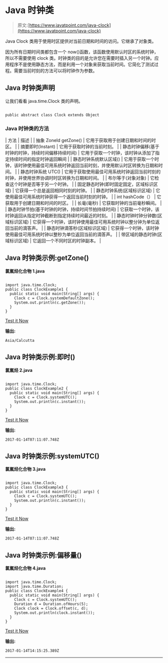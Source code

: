 # Java 时钟类

> 原文:[https://www.javatpoint.com/java-clock](https://www.javatpoint.com/java-clock)

Java Clock 类用于使用时区提供对当前日期和时间的访问。它继承了对象类。

因为所有日期时间类都包含一个 now()函数，该函数使用默认时区的系统时钟，所以不需要使用 clock 类。时钟类的目的是允许您在需要时插入另一个时钟。应用程序不是使用静态方法，而是利用一个对象来获取当前时间。它简化了测试过程。需要当前时刻的方法可以将时钟作为参数。

## Java 时钟类声明

让我们看看 java.time.Clock 类的声明。

```

public abstract class Clock extends Object

```

### Java 时钟类的方法

| 方法 | 描述 |
| 抽象 ZoneId getZone() | 它用于获取用于创建日期和时间的时区。 |
| 摘要即时(Instant) | 它用于获取时钟的当前时刻。 |
| 静态时钟偏移(基于时钟的时钟，持续时间偏移持续时间) | 它用于获取一个时钟，该时钟从添加了指定持续时间的指定时钟返回瞬间 |
| 静态时钟系统默认区域() | 它用于获取一个时钟，该时钟使用最佳可用系统时钟返回当前时刻，并使用默认时区转换为日期和时间。 |
| 静态时钟系统 UTC() | 它用于获取使用最佳可用系统时钟返回当前时刻的时钟，并使用世界协调时时区转换为日期和时间。 |
| 布尔等于(对象对象) | 它检查这个时钟是否等于另一个时钟。 |
| 固定静态时钟(即时固定固定，区域标识区域) | 它获得一个总是返回相同时刻的时钟。 |
| 静态时钟系统(区域标识区域) | 它使用最佳可用系统时钟获得一个返回当前时刻的时钟。 |
| int hashCode（） | 它获取用于创建日期和时间的时区。 |
| 长毫(毫秒) | 它获取时钟的当前毫秒瞬间。 |
| 静态时钟节拍(基于时钟的时钟，持续时间节拍持续时间) | 它获取一个时钟，该时钟返回从指定时钟截断到指定持续时间最近的时刻。 |
| 静态时钟时钟分钟数(区域标识区域) | 它获得一个时钟，该时钟使用最佳可用系统时钟以整分钟为单位返回当前的滴答声。 |
| 静态时钟滴答秒(区域标识区域) | 它获得一个时钟，该时钟使用最佳可用系统时钟以整秒为单位返回当前的滴答声。 |
| 带区域的静态时钟(区域标识区域) | 它返回一个不同时区的时钟副本。 |

## Java 时钟类示例:getZone()

**氯氟烃化合物 1.java**

```

import java.time.Clock;
public class ClockExample1 {
  public static void main(String[] args) {
    Clock c = Clock.systemDefaultZone();    
    System.out.println(c.getZone());
  }
}

```

[Test it Now](https://compiler.javatpoint.com/opr/test.jsp?filename=ClockExample1)

**输出:**

```
Asia/Calcutta

```

## Java 时钟类示例:即时()

**氯氟烃 2.java**

```

import java.time.Clock;
public class ClockExample2 {
  public static void main(String[] args) {
    Clock c = Clock.systemUTC();
    System.out.println(c.instant());
  }
}

```

[Test it Now](https://compiler.javatpoint.com/opr/test.jsp?filename=ClockExample2)

**输出:**

```
2017-01-14T07:11:07.748Z

```

## Java 时钟类示例:systemUTC()

**氯氟烃化合物 3.java**

```

import java.time.Clock;
public class ClockExample3 {
  public static void main(String[] args) {
    Clock c = Clock.systemUTC();
    System.out.println(c.instant());
  }
}

```

[Test it Now](https://compiler.javatpoint.com/opr/test.jsp?filename=ClockExample3)

**输出:**

```
2017-01-14T07:11:07.748Z

```

## Java 时钟类示例:偏移量()

**氯氟烃化合物 4.java**

```

import java.time.Clock;
import java.time.Duration;
public class ClockExample4 {
  public static void main(String[] args) {
    Clock c = Clock.systemUTC();
    Duration d = Duration.ofHours(5);
    Clock clock = Clock.offset(c, d);  
    System.out.println(clock.instant());
  }
}

```

[Test it Now](https://compiler.javatpoint.com/opr/test.jsp?filename=ClockExample4)

**输出:**

```
2017-01-14T14:15:25.389Z

```

* * *